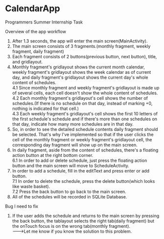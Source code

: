 # CalendarApp

Programmers Summer Internship Task

Overview of the app workflow
1. After 1.3 seconds, the app will enter the main screen(MainActivity).
2. The main screen consists of 3 fragments.(monthly fragment, weekly fragment, daily fragment)
3. Each fragment consists of 2 buttons(previous button, next button), title, and gridlayout.
4. Monthly fragment's gridlayout shows the current month calendar, weekly fragment's gridlayout shows the week calendar as of current day, and daily fragment's gridlayout shows the current day's whole content of schedules.</br>
4.1 Since monthly fragment and weekly fragment's gridlayout is made up of several cells, each cell doesn't show the whole content of schedules.</br>
4.2 Each monthly fragment's gridlayout's cell shows the number of schedules.(If there is no schedule on that day, instead of marking +0, nothing is indicated for that cell.)</br>
4.3 Each weekly fragment's gridlayout's cell shows the first 10 letters of the first schedule's schedule and if there's more than one schedules on that day, indicate how many more schedules are in that day.</br>
5. So, in order to see the detailed schedule contents daily fragment should be selected. That's why I've implemented so that if the user clicks the cell of the monthly fragment or weekly fragment's gridlayout cell, the corresponding day fragment will show up on the main screen.
6. In daily fragment, aside from the content of schedules, there's a floating action button at the right bottom corner.</br>
6.1 In order to add or delete schedule, just press the floating action button and the main screen will move to ScheduleActivity.</br>
7. In order to add a schedule, fill in the editText and press enter or add button.</br>
7.1 In order to delete the schedule, press the delete button(which looks like waste basket).</br>
7.2 Press the back button to go back to the main screen.</br>
8. All of the schedules will be recorded in SQLite Database.</br>

Bug I need to fix
1. If the user adds the schedule and returns to the main screen by pressing the back button, the tablayout selects the right tab(daily fragment) but the onTouch focus is on the wrong tab(monthly fragment).</br>
--->Let me know if you know the solution to this problem.
